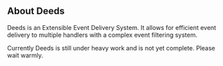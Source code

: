 ## About Deeds
Deeds is an Extensible Event Delivery System. It allows for efficient event delivery to multiple handlers with a complex event filtering system.

Currently Deeds is still under heavy work and is not yet complete. Please wait warmly.
